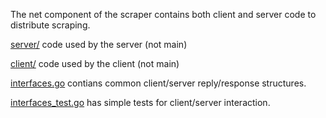 The net component of the scraper contains both client and server code to distribute scraping.

[server/](server/) code used by the server (not main)

[client/](client/) code used by the client (not main)

[interfaces.go](interfaces.go) contians common client/server reply/response structures.

[interfaces_test.go](interfaces_Test.go) has simple tests for client/server interaction.
